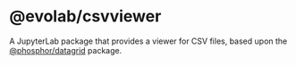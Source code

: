 # @evolab/csvviewer

A JupyterLab package that provides a viewer for CSV files,
based upon the [@phosphor/datagrid](https://github.com/phosphorjs/phosphor/tree/master/packages/datagrid) package.

